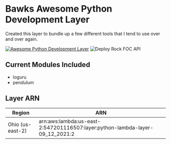 # Bawks Awesome Python Development Layer

Created this layer to bundle up a few different tools that I tend to use over and over again.

[![Awesome Python Development Layer](https://github.com/rcdprojects/rockfocnetworkapi/actions/workflows/layer.yml/badge.svg)](https://github.com/stephenbawks/python-dev-layer/actions/workflows/layer.yml)
![Deploy Rock FOC API](https://img.shields.io/badge/Python%20Layer%20Verson-2-orange)


## Current Modules Included
* loguru
* pendulum

## Layer ARN

| Region | ARN |
|-------------|----------------|
| Ohio (us-east-2)     | arn:aws:lambda:us-east-2:547201116507:layer:python-lambda-layer-09_12_2021:2   |
